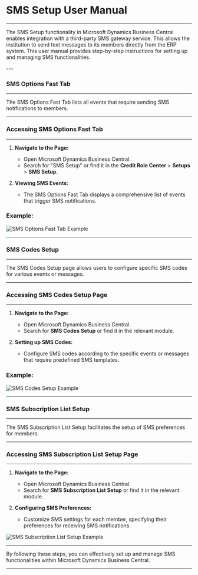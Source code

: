 # SMS Setup User Manual
---

<div class="customized-intro-container" id="introduction">
    <p>The SMS Setup functionality in Microsoft Dynamics Business Central enables integration with a third-party SMS gateway service. This allows the institution to send text messages to its members directly from the ERP system. This user manual provides step-by-step instructions for setting up and managing SMS functionalities.</p>
</div>
---

### SMS Options Fast Tab
---
The SMS Options Fast Tab lists all events that require sending SMS notifications to members.

---
### Accessing SMS Options Fast Tab
---

1. **Navigate to the Page:**
   - Open Microsoft Dynamics Business Central.
   - Search for "SMS Setup" or find it in the **Credit Role Center** > **Setups** > **SMS Setup**.

2. **Viewing SMS Events:**
   - The SMS Options Fast Tab displays a comprehensive list of events that trigger SMS notifications.

### Example:
![SMS Options Fast Tab Example](#) <!-- Include a screenshot of the SMS Options Fast Tab here -->

---
### SMS Codes Setup
---
The SMS Codes Setup page allows users to configure specific SMS codes for various events or messages.

---
### Accessing SMS Codes Setup Page
---

1. **Navigate to the Page:**
   - Open Microsoft Dynamics Business Central.
   - Search for **SMS Codes Setup** or find it in the relevant module.

2. **Setting up SMS Codes:**
   - Configure SMS codes according to the specific events or messages that require predefined SMS templates.

### Example:
![SMS Codes Setup Example](#) <!-- Include a screenshot of the SMS Codes Setup page here -->

---
### SMS Subscription List Setup
---
The SMS Subscription List Setup facilitates the setup of SMS preferences for members.

---
### Accessing SMS Subscription List Setup Page
---

1. **Navigate to the Page:**
   - Open Microsoft Dynamics Business Central.
   - Search for **SMS Subscription List Setup** or find it in the relevant module.

2. **Configuring SMS Preferences:**
   - Customize SMS settings for each member, specifying their preferences for receiving SMS notifications.

![SMS Subscription List Setup Example](#) <!-- Include a screenshot of the SMS Subscription List Setup page here -->

---
By following these steps, you can effectively set up and manage SMS functionalities within Microsoft Dynamics Business Central.

---
